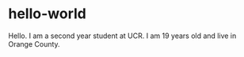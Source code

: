 # hello-world
Hello.
I am a second year student at UCR. I am 19 years old and live in Orange County. 
